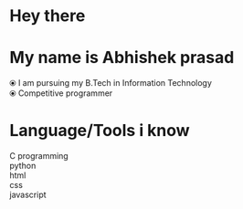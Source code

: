 <h1>Hey there</h1>
<h1>My name is Abhishek prasad</h1>
⦿ I am pursuing my B.Tech in Information Technology <br>
⦿ Competitive programmer
<h1>Language/Tools i know</h1>
 C programming<br>
 python<br>
 html<br>
 css<br>
 javascript<br>




